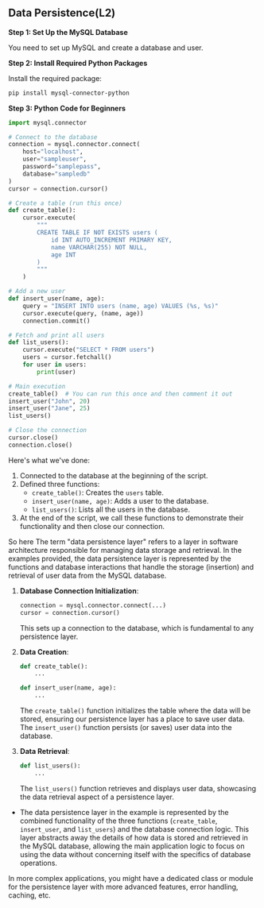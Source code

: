 ## Data Persistence(L2)

**Step 1: Set Up the MySQL Database**

You need to set up MySQL and create a database and user.

**Step 2: Install Required Python Packages**

Install the required package:

```bash
pip install mysql-connector-python
```

**Step 3: Python Code for Beginners**

```python
import mysql.connector

# Connect to the database
connection = mysql.connector.connect(
    host="localhost",
    user="sampleuser",
    password="samplepass",
    database="sampledb"
)
cursor = connection.cursor()

# Create a table (run this once)
def create_table():
    cursor.execute(
        """
        CREATE TABLE IF NOT EXISTS users (
            id INT AUTO_INCREMENT PRIMARY KEY,
            name VARCHAR(255) NOT NULL,
            age INT
        )
        """
    )

# Add a new user
def insert_user(name, age):
    query = "INSERT INTO users (name, age) VALUES (%s, %s)"
    cursor.execute(query, (name, age))
    connection.commit()

# Fetch and print all users
def list_users():
    cursor.execute("SELECT * FROM users")
    users = cursor.fetchall()
    for user in users:
        print(user)

# Main execution
create_table()  # You can run this once and then comment it out
insert_user("John", 20)
insert_user("Jane", 25)
list_users()

# Close the connection
cursor.close()
connection.close()
```

Here's what we've done:

1. Connected to the database at the beginning of the script.
2. Defined three functions:
   - `create_table()`: Creates the `users` table.
   - `insert_user(name, age)`: Adds a user to the database.
   - `list_users()`: Lists all the users in the database.
3. At the end of the script, we call these functions to demonstrate their functionality and then close our connection.

So here The term "data persistence layer" refers to a layer in software architecture responsible for managing data storage and retrieval. In the examples provided, the data persistence layer is represented by the functions and database interactions that handle the storage (insertion) and retrieval of user data from the MySQL database.


1. **Database Connection Initialization**:
    ```python
    connection = mysql.connector.connect(...)
    cursor = connection.cursor()
    ```
   This sets up a connection to the database, which is fundamental to any persistence layer.

2. **Data Creation**:
    ```python
    def create_table():
        ...
    ```

    ```python
    def insert_user(name, age):
        ...
    ```
   The `create_table()` function initializes the table where the data will be stored, ensuring our persistence layer has a place to save user data. The `insert_user()` function persists (or saves) user data into the database.

3. **Data Retrieval**:
    ```python
    def list_users():
        ...
    ```
   The `list_users()` function retrieves and displays user data, showcasing the data retrieval aspect of a persistence layer.


* The data persistence layer in the example is represented by the combined functionality of the three functions (`create_table`, `insert_user`, and `list_users`) and the database connection logic. This layer abstracts away the details of how data is stored and retrieved in the MySQL database, allowing the main application logic to focus on using the data without concerning itself with the specifics of database operations.

In more complex applications, you might have a dedicated class or module for the persistence layer with more advanced features, error handling, caching, etc.